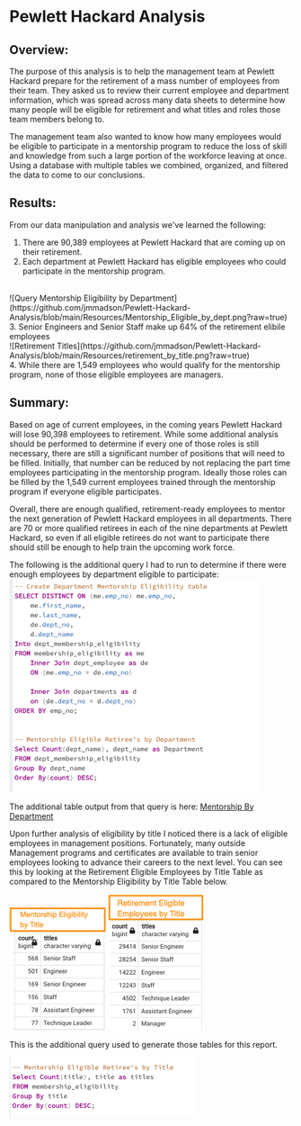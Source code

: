 # Pewlett Hackard Analysis

## Overview:
The purpose of this analysis is to help the management team at Pewlett Hackard prepare for the retirement of a mass number of employees from their team. They asked us to review their current employee and department information, which was spread across many data sheets to determine how many people will be eligible for retirement and what titles and roles those team members belong to.  

The management team also wanted to know how many employees would be eligible to participate in a mentorship program to reduce the loss of skill and knowledge from such a large portion of the workforce leaving at once. Using a database with multiple tables we combined, organized, and filtered the data to come to our conclusions. 

## Results:

From our data manipulation and analysis we've learned the following: 

1. There are 90,389 employees at Pewlett Hackard that are coming up on their retirement. 
2. Each department at Pewlett Hackard has eligible employees who could participate in the mentorship program.
<br>
![Query Mentorship Eligibility by Department](https://github.com/jmmadson/Pewlett-Hackard-Analysis/blob/main/Resources/Mentorship_Eligible_by_dept.png?raw=true)
<br>
3. Senior Engineers and Senior Staff make up 64% of the retirement elibile employees<br>
![Retirement Titles](https://github.com/jmmadson/Pewlett-Hackard-Analysis/blob/main/Resources/retirement_by_title.png?raw=true)
<br>
4. While there are 1,549 employees who would qualify for the mentorship program, none of those eligible employees are managers. 

## Summary: 

Based on age of current employees, in the coming years Pewlett Hackard will lose 90,398 employees to retirement. While some additional analysis should be performed to determine if every one of those roles is still necessary, there are still a significant number of positions that will need to be filled. Initially, that number can be reduced by not replacing the part time employees participating in the mentorship program. Ideally those roles can be filled by the 1,549 current employees trained through the mentorship program if everyone eligible participates. 

Overall, there are enough qualified, retirement-ready employees to mentor the next generation of Pewlett Hackard employees in all departments. There are 70 or more qualified retirees in each of the nine departments at Pewlett Hackard, so even if all eligible retirees do not want to participate there should still be enough to help train the upcoming work force. 

The following is the additional query I had to run to determine if there were enough employees by department eligible to participate: 
<br>
![Query: Mentorship Eligible Retirees by Department](https://github.com/jmmadson/Pewlett-Hackard-Analysis/blob/main/Resources/Dept_Query.png) 

The additional table output from that query is here: [Mentorship By Department](https://github.com/jmmadson/Pewlett-Hackard-Analysis/blob/main/Data/mentorship_by_department)

Upon further analysis of eligibility by title I noticed there is a lack of eligible employees in management positions. Fortunately, many outside Management programs and certificates are available to train senior employees looking to advance their careers to the next level. You can see this by looking at the Retirement Eligible Employees by Title Table as compared to the Mentorship Eligibility by Title Table below. 
<br>

![Query: Mentorship Eligibility by Title](https://github.com/jmmadson/Pewlett-Hackard-Analysis/blob/main/Resources/Mentorship_By_Title.png) ![Query: Total Retirees by Title](https://github.com/jmmadson/Pewlett-Hackard-Analysis/blob/main/Resources/retirement_by_title.png)

This is the additional query used to generate those tables for this report. 
<br>

![Query: Eligibility by Title](https://github.com/jmmadson/Pewlett-Hackard-Analysis/blob/main/Resources/Mentorship_Title_Query.png)




